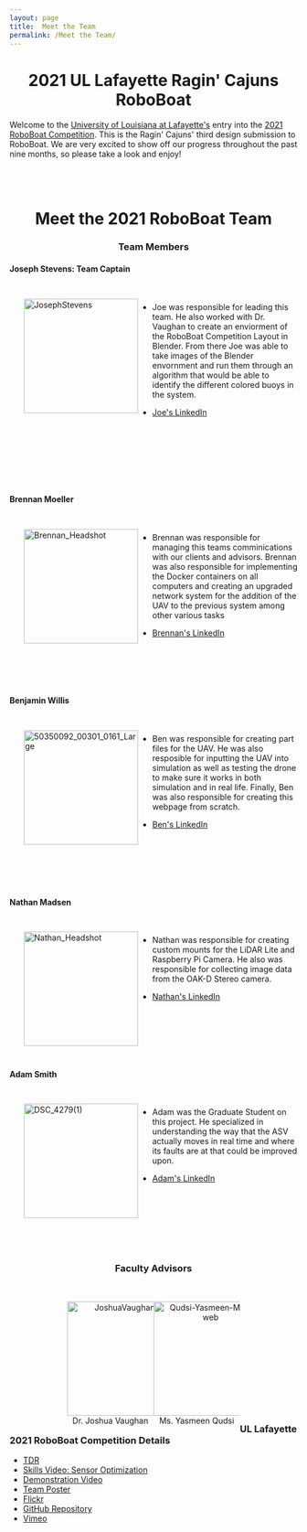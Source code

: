 ```yaml
---
layout: page
title:  Meet the Team
permalink: /Meet the Team/
---
```


<h1 style="text-align:center;"> 2021 UL Lafayette Ragin' Cajuns RoboBoat </h1>

Welcome to the [University of Louisiana at Lafayette's](https://louisiana.edu) entry 
into the [2021 RoboBoat Competition](https://roboboat.org/programs/2021/). This is 
the Ragin' Cajuns' third design submission to RoboBoat. We are very excited to show 
off our progress throughout the past nine months, so please take a look and enjoy! 

<!-- Meet the 2021 RoboBoat Team -->


<!--
  ### **Dr. Joshua Vaughan**
      - Write about how he has guided this team to the success it is at and he has 
always been there for us!
      - Are these appropriate to use?
        - [C.R.A.W. LAB](https://userweb.ucs.louisiana.edu/~jev9637/)
        - [Dr. Vaughan - Louisiana Introduction Page](https://mechanical.louisiana.
edu/node/155)
        - [Github Page](https://github.com/DocVaughan)
        - Any other links to add?
      - Email: *joshua.vaughan@louisiana.edu*
-->

<!--
  ### *Ms. Yasmeen Qudsi*
      - Write about how Yasmeen has repeatedly gone out of her way to make sure this 
team is taken care of to make sure this team becomes a success!
          - This includes how she helped teach us to solder, helped water-jet four 
parts for us, given us some tricks and trades for making sure we are doing 
the correct "things" with electronics.
      - Is this appropriate to use?
        - [Ms. Qudsi - Louisiana Introduction Page](https://mechanical.louisiana.edu/
node/163)
      - Any other links to add?
      - Email: *yasmeen.qudsi@louisiana.edu*
-->
<br />
<br />

<h1 style="text-align:center;">Meet the 2021 RoboBoat Team </h1>


  <h3 style="text-align:center;"> Team Members </h3>

  <h4 style="text-align:left;"><b>Joseph Stevens: Team Captain</b></h4>

  <div style="float:left; padding:25px; margin-left:0px;">
  <a ><img src="https://live.staticflickr.com/65535/51195774750_5e4f2bac20_q.jpg" width="200" height="200" alt="JosephStevens"></a><script async src="//embedr.flickr.com/assets/client-code.js" charset="utf-8"></script>
  </div>

<br />
 
  - Joe was responsible for leading this team. He also worked with Dr. Vaughan to create an enviorment of the RoboBoat Competition Layout in Blender. From there Joe was able to take images of the Blender envornment and run them through an algorithm that would be able to identify the different colored buoys in the system. <!-- Please update for us -->


  - [Joe's LinkedIn](https://www.linkedin.com/in/joseph-stevens-69b2a1206)
<br />
<br />
<br />
<br />
<br />
<br />



  <h4 style="text-align:left;"> <b> Brennan Moeller </b></h4>

  <div style="float:left; padding:25px; margin-left:0px;">
 <a title="Brennan_Headshot"><img src="https://live.staticflickr.com/65535/51192322434_b15482af99_q.jpg" width="200" height="200" alt="Brennan_Headshot"></a><script async src="//embedr.flickr.com/assets/client-code.js" charset="utf-8"></script>
  </div>

<br />
 
  - Brennan was responsible for managing this teams comminications with our clients and advisors. Brennan was also responsible for implementing the Docker containers on all computers and creating an upgraded network system for the addition of the UAV to the previous system among other various tasks 


  - [Brennan's LinkedIn](https://www.linkedin.com/in/brennan-moeller-b31ba7163/)
  
<br />
<br />
<br />
<br />


  <h4 style="text-align:left;"> <b> Benjamin Willis </b></h4>

  <div style="float:left; padding:25px; margin-left:0px;">
<a ><img src="https://live.staticflickr.com/65535/51195783400_9487a2b32a_q.jpg" width="200" height="200" alt="50350092_00301_0161_Large"></a><script async src="//embedr.flickr.com/assets/client-code.js" charset="utf-8"></script>
</div>
<br />
 
  - Ben was responsible for creating part files for the UAV. He was also resposible for inputting the UAV into simulation as well as testing the drone to make sure it works in both simulation and in real life. Finally, Ben was also responsible for creating this webpage from scratch.


  - [Ben's LinkedIn](https://linkedin.com/in/BenjaminRWillis)

<br />
<br />
<br />
<br />
<br />

  <h4 style="text-align:left;"> <b> Nathan Madsen </b></h4>

  <div style="float:left; padding:25px; margin-left:0px;">
  <a title="Nathan_Headshot"><img src="https://live.staticflickr.com/65535/51190842782_decb7ac183_q.jpg" width="200" height="200" alt="Nathan_Headshot"></a><script async src="//embedr.flickr.com/assets/client-code.js" charset="utf-8"></script>
  </div>

<br />
 
 <!-- Please update for us -->
  - Nathan was responsible for creating custom mounts for the LiDAR Lite and Raspberry Pi Camera. He also was responsible for collecting image data from the OAK-D Stereo camera.


  - [Nathan's LinkedIn](https://linkedin.com/in/nathan-madsen-ab9aa01a9)

<br />
<br />
<br />
<br />
<br />

  <h4 style="text-align:left;"> <b> Adam Smith </b></h4>

  <div style="float:left; padding:25px; margin-left:0px;">
<a ><img src="https://live.staticflickr.com/65535/51199462984_ac86c6f895_o.jpg" width="200" height="200" alt="DSC_4279(1)"></a><script 
async src="//embedr.flickr.com/assets/client-code.js" charset="utf-8"></script>

  </div>


<br />
 
 <!-- Please update for us -->
  - Adam was the Graduate Student on this project. He specialized in understanding the way that the ASV actually moves in real time and where its faults are at that could be improved upon.


  - [Adam's LinkedIn](https://www.linkedin.com/in/adam-smith-377694159)

<br />
<br />
<br />
<br />
<br />
<br />



  <h3 style="text-align:center;"> Faculty Advisors </h3>



<p style="float:left;text-align:center; width: 30%; margin-right: 0%; margin-left: 20%">
	<strong style="text-align:center;"></strong><br>
   <a ><img src="https://live.staticflickr.com/65535/51194004307_586a063fbc_q.jpg" width="200" alt="JoshuaVaughan-2"></a><script async src="//embedr.flickr.com/assets/client-code.js" charset="utf-8"></script>
  <br />
  Dr. Joshua Vaughan
</p>
<p style="float:left;text-align:center; width: 30%; margin-right: 0%; margin-left: 
0%">
	<strong style="text-align:center;"></strong><br>
  <a ><img src="https://live.staticflickr.com/65535/51195482879_bc88271010_q.jpg" width="200" alt="Qudsi-Yasmeen-MCHE-web"></a><script async src="//embedr.flickr.com/assets/client-code.js" charset="utf-8"></script>
  <br />
  Ms. Yasmeen Qudsi
</p>

<br />
<br />
<br />
<br />
<br />
<br />
<br />
<br />
<br />
<br />
<br />
<br />
<br />

<!-- Please add if there are other people involved in this years comp.   ### **Anyone 
else?** -->

<h3 > UL Lafayette 2021 RoboBoat Competition Details </h3> 

 - [TDR]()
 - [Skills Video: Sensor Optimization]()
 - [Demonstration Video]()
 - [Team Poster](../files/MCHE_484_Final_Poster.pdf)
 - [Flickr](https://www.flickr.com/photos/crawlab/albums/72157715576359036/with/51186939985/)
 - [GitHub Repository](https://github.com/CRAWlab/RoboBoat-2021)
 - [Vimeo](https://vimeo.com/channels/ullafayetteroboboat)


